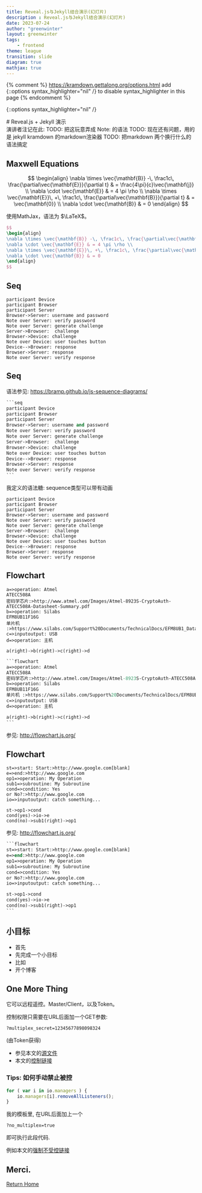 ```yaml
---
title: Reveal.js与Jekyll结合演示(幻灯片)
description : Reveal.js与Jekyll结合演示(幻灯片)
date: 2023-07-24
author: "greenwinter"
layout: greenwinter
tags:
    - frontend
theme: league
transition: slide 
diagram: true
mathjax: true
---
```

{% comment %}
	https://kramdown.gettalong.org/options.html
	add {::options syntax_highlighter="nil" /} to disable syntax_highlighter in this page
{% endcomment %}

{::options syntax_highlighter="nil" /}

<section markdown="1">
# Reveal.js + Jekyll 演示

<aside class="notes">
演讲者注记在此: 
TODO: 把这玩意弄成 Note: 的语法
TODO: 现在还有问题，用的是 jekyll kramdown 的markdown渲染器
TODO: 把markdown 两个换行什么的语法搞定
</aside>


</section>
<section markdown="1">

## Maxwell Equations

$$
\begin{align}
  \nabla \times \vec{\mathbf{B}} -\, \frac1c\, \frac{\partial\vec{\mathbf{E}}}{\partial t} & = \frac{4\pi}{c}\vec{\mathbf{j}} \\
  \nabla \cdot \vec{\mathbf{E}} & = 4 \pi \rho \\
  \nabla \times \vec{\mathbf{E}}\, +\, \frac1c\, \frac{\partial\vec{\mathbf{B}}}{\partial t} & = \vec{\mathbf{0}} \\
  \nabla \cdot \vec{\mathbf{B}} & = 0
\end{align}
$$

</section> <section markdown="1">

使用MathJax，语法为 $\LaTeX$。

```tex
$$
\begin{align}
\nabla \times \vec{\mathbf{B}} -\, \frac1c\, \frac{\partial\vec{\mathbf{E}}}{\partial t} & = \frac{4\pi}{c}\vec{\mathbf{j}} \\
\nabla \cdot \vec{\mathbf{E}} & = 4 \pi \rho \\
\nabla \times \vec{\mathbf{E}}\, +\, \frac1c\, \frac{\partial\vec{\mathbf{B}}}{\partial t} & = \vec{\mathbf{0}} \\
\nabla \cdot \vec{\mathbf{B}} & = 0
\end{align}
$$
```

</section> <section markdown="1">

## Seq

```seq
participant Device
participant Browser
participant Server
Browser->Server: username and password
Note over Server: verify password
Note over Server: generate challenge
Server->Browser:  challenge
Browser->Device: challenge
Note over Device: user touches button
Device-->Browser: response
Browser->Server: response
Note over Server: verify response
```

</section> <section markdown="1">

## Seq

语法参见: <https://bramp.github.io/js-sequence-diagrams/>

``````sml
```seq
participant Device
participant Browser
participant Server
Browser->Server: username and password
Note over Server: verify password
Note over Server: generate challenge
Server->Browser:  challenge
Browser->Device: challenge
Note over Device: user touches button
Device-->Browser: response
Browser->Server: response
Note over Server: verify response
```
``````

</section> <section markdown="1">

我定义的语法糖:
sequence类型可以带有动画

```sequence
participant Device
participant Browser
participant Server
Browser->Server: username and password
Note over Server: verify password
Note over Server: generate challenge
Server->Browser:  challenge
Browser->Device: challenge
Note over Device: user touches button
Device-->Browser: response
Browser->Server: response
Note over Server: verify response
```

</section> <section markdown="1">

## Flowchart
```flowchart
a=>operation: Atmel
ATECC508A 
密码学芯片:>http://www.atmel.com/Images/Atmel-8923S-CryptoAuth-ATECC508A-Datasheet-Summary.pdf
b=>operation: Silabs 
EFM8UB11F16G 
单片机 :>https://www.silabs.com/Support%20Documents/TechnicalDocs/EFM8UB1_DataSheet.pdf
c=>inputoutput: USB
d=>operation: 主机

a(right)->b(right)->c(right)->d
```

``````sml
```flowchart
a=>operation: Atmel
ATECC508A 
密码学芯片:>http://www.atmel.com/Images/Atmel-8923S-CryptoAuth-ATECC508A-Datasheet-Summary.pdf
b=>operation: Silabs 
EFM8UB11F16G 
单片机 :>https://www.silabs.com/Support%20Documents/TechnicalDocs/EFM8UB1_DataSheet.pdf
c=>inputoutput: USB
d=>operation: 主机

a(right)->b(right)->c(right)->d
```
``````

参见: <http://flowchart.js.org/>

</section> <section markdown="1">

## Flowchart
```flowchart
st=>start: Start:>http://www.google.com[blank]
e=>end:>http://www.google.com
op1=>operation: My Operation
sub1=>subroutine: My Subroutine
cond=>condition: Yes
or No?:>http://www.google.com
io=>inputoutput: catch something...

st->op1->cond
cond(yes)->io->e
cond(no)->sub1(right)->op1
```

</section> <section markdown="1">

参见: <http://flowchart.js.org/>


``````sml
```flowchart
st=>start: Start:>http://www.google.com[blank]
e=>end:>http://www.google.com
op1=>operation: My Operation
sub1=>subroutine: My Subroutine
cond=>condition: Yes
or No?:>http://www.google.com
io=>inputoutput: catch something...

st->op1->cond
cond(yes)->io->e
cond(no)->sub1(right)->op1
```
``````


</section> <section markdown="1">

## 小目标
 - 首先
 - 先完成一个小目标
 - 比如
 - 开个博客

</section> <section markdown="1">

## One More Thing

</section> <section markdown="1">

它可以远程遥控。Master/Client，以及Token。

控制权限只需要在URL后面加一个GET参数:

```
?multiplex_secret=12345677898098324
```

(由Token获得)

 - 参见本文的[源文件](https://github.com/donlv1997/donlv1997.github.io/blob/main/_keynotes/reval%E4%B8%8Ejekyll%E7%BB%93%E5%90%88%E7%9A%84%E6%BC%94%E7%A4%BA.md)
 - 本文的[控制链接](http://donlv1997.github.io/keynotes/reval与jekyll结合的演示?multiplex_secret=14830192734523284320)

</section> <section markdown="1">

### Tips: 如何手动禁止被控

```javascript
for ( var i in io.managers ) { 
    io.managers[i].removeAllListeners(); 
}
```

我的模板里, 在URL后面加上一个

```
?no_multiplex=true
```

即可执行此段代码.

例如本文的[强制不受控链接](http://donlv1997.github.io/keynotes/reval与jekyll结合的演示?no_multiplex=true)

</section> <section markdown="1">

## Merci.

[Return Home]({{site.url}})

</section> 

